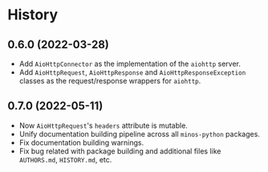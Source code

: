 # History

## 0.6.0 (2022-03-28)

* Add `AioHttpConnector` as the implementation of the `aiohttp` server.
* Add `AioHttpRequest`, `AioHttpResponse` and `AioHttpResponseException` classes as the request/response wrappers for `aiohttp`.

## 0.7.0 (2022-05-11)

* Now `AioHttpRequest`'s `headers` attribute is mutable.
* Unify documentation building pipeline across all `minos-python` packages.
* Fix documentation building warnings.
* Fix bug related with package building and additional files like `AUTHORS.md`, `HISTORY.md`, etc.